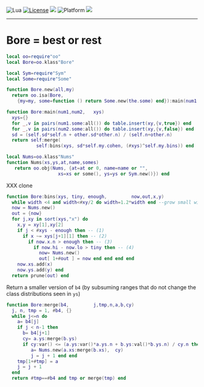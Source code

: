 
<img alt="Lua" src="https://img.shields.io/badge/lua-v5.4-blue">&nbsp;<a 
href="https://github.com/timm/keys/blob/master/LICENSE.md"><img
alt="License" src="https://img.shields.io/badge/license-unlicense-red"></a> <img
src="https://img.shields.io/badge/purpose-ai%20,%20se-blueviolet"> <img
alt="Platform" src="https://img.shields.io/badge/platform-osx%20,%20linux-lightgrey"> <a
href="https://github.com/timm/keys/actions"><img
src="https://github.com/timm/keys/actions/workflows/unit-test.yml/badge.svg"></a>

<hr>

# Bore = best or rest

```lua
local oo=require"oo"
local Bore=oo.klass"Bore"

local Sym=require"Sym"
local Some=require"Some"

function Bore.new(all,my)
  return oo.isa(Bore,
    {my=my, some=function () return Some.new(the.some) end}):main(num1,num2) end

function Bore:main(num1,num2,   xys)
  xys={}
  for _,v in pairs(num1.some:all()) do table.insert(xy,{v,true}) end
  for _,v in pairs(num2.some:all()) do table.insert(xy,{v,false}) end
  sd = (self.sd*self.n + other.sd*other.n) / (self.n+other.n)
  return self:merge(
           self:bins(xys, sd*self.my.cohen, (#xys)^self.my.bins)) end

local Nums=oo.klass"Nums"
function Nums(xs,ys,at,name,somes)
   return oo.obj(Nums, {at=at or 0, name=name or "",
                   xs=xs or some(), ys=ys or Sym.new()}) end
```
XXX clone

```lua
function Bore:bins(xys, tiny, enough,         now,out,x,y)
  while width <4 and width<#xy/2 do width=1.2*width end --grow small widths
  now = Nums.new()
  out = {now}
  for j,xy in sort(xys,"x") do
    x,y = xy[1],xy[2]
    if j < #xys - enough then -- (1)
      if x ~= xys[j+1][1] then -- (2)
        if now.x.n > enough then -- (3)
          if now.hi - now.lo > tiny then -- (4)
            now= Nums.new()
            out[ 1+#out ] = now end end end end
    now.xs.add(x)
    now.ys.add(y) end
  return prune(out) end
```
Return a smaller version of `b4` (by subsuming ranges
that do not change the class distributions seen in `ys`)

```lua
function Bore:merge(b4,         j,tmp,n,a,b,cy)
  j, n, tmp = 1, #b4, {}
  while j<=n do
    a= b4[j]
    if j < n-1 then
      b= b4[j+1]
      cy= a.ys:merge(b.ys)
      if cy:var() <= (a.ys:var()*a.ys.n + b.ys:val()*b.ys.n) / cy.n then
         a= Nums.new(a.xs:merge(b.xs),  cy)
         j = j + 1 end end
    tmp[1+#tmp] = a
    j = j + 1
  end
  return #tmp==#b4 and tmp or merge(tmp) end
```
